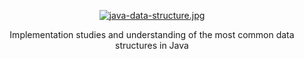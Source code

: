 <p align="center">
  <a href="https://gifyu.com/image/UMq3"><img src="https://s2.gifyu.com/images/java-data-structure.jpg" alt="java-data-structure.jpg" border="0" /></a>
</p>

<p align="center">
   Implementation studies and understanding of the most common data structures in Java
</p>


